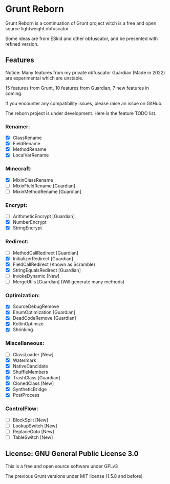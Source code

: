 # Grunt Reborn

Grunt Reborn is a continuation of Grunt project witch is a free and open source lightweight obfuscator.

Some ideas are from ESkid and other obfuscator, and be presented with refined version.

## Features

Notice: Many features from my private obfuscator Guardian (Made in 2022) are experimental which are unstable.

15 features from Grunt, 10 features from Guardian, 7 new features in coming.

If you encounter any compatibility issues, please raise an issue on GitHub.

The reborn project is under development. Here is the feature TODO list.

### Renamer:

* [X] ClassRename
* [X] FieldRename
* [X] MethodRename
* [X] LocalVarRename

### Minecraft:

* [X] MixinClassRename
* [ ] MixinFieldRename [Guardian]
* [ ] MixinMethodRename [Guardian]

### Encrypt:

* [ ] ArithmeticEncrypt [Guardian]
* [X] NumberEncrypt
* [X] StringEncrypt

### Redirect:

* [ ] MethodCallRedirect [Guardian]
* [X] InitializerRedirect [Guardian]
* [X] FieldCallRedirect (Known as Scramble)
* [X] StringEqualsRedirect [Guardian]
* [ ] InvokeDynamic [New]
* [ ] MergeUtils [Guardian] (Will generate many methods)

### Optimization:

* [X] SourceDebugRemove
* [X] EnumOptimization [Guardian]
* [X] DeadCodeRemove [Guardian]
* [X] KotlinOptimize
* [X] Shrinking

### Miscellaneous:

* [ ] ClassLoader [New]
* [X] Watermark
* [X] NativeCandidate
* [X] ShuffleMembers
* [X] TrashClass [Guardian]
* [X] ClonedClass [New]
* [X] SyntheticBridge
* [X] PostProcess

### ControlFlow:

* [ ] BlockSplit [New]
* [ ] LookupSwitch [New]
* [ ] ReplaceGoto [New]
* [ ] TableSwitch [New]

## License: GNU General Public License 3.0

This is a free and open source software under GPLv3

The previous Grunt versions under MIT license (1.5.8 and before)